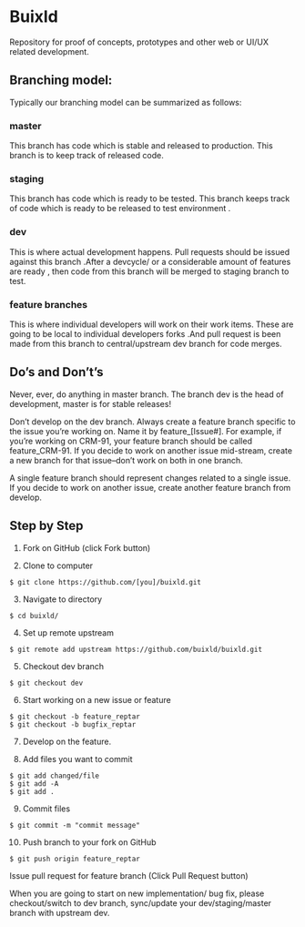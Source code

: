 # Buixld
Repository for proof of concepts, prototypes and other web or UI/UX related development.

## Branching model:
Typically our branching model can be summarized as follows:

### master
This branch has code which is stable and released to production. This branch is to keep track of released code.

### staging
This branch has code which is ready to be tested. This branch keeps track of code which is ready to be released to test environment .

### dev
This is where actual development happens. Pull requests should be issued against this branch .After a devcycle/ or a considerable amount of features are ready , then code from this branch will be merged to staging branch to test.

### feature branches
This is where individual developers will work on their work items. These are going to be local to individual developers forks .And pull request is been made from this branch to central/upstream dev branch for code merges.


## Do’s and Don’t’s

Never, ever, do anything in master branch. The branch dev is the head of development, master is for stable releases!

Don’t develop on the dev branch. Always create a feature branch specific to the issue you’re working on. Name it by feature_[Issue#]. For example, if you’re working on CRM-91, your feature branch should be called feature_CRM-91. If you decide to work on another issue mid-stream, create a new branch for that issue–don’t work on both in one branch.

A single feature branch should represent changes related to a single issue. If you decide to work on another issue, create another feature branch from develop.


## Step by Step

1) Fork on GitHub (click Fork button)

2) Clone to computer
```
$ git clone https://github.com/[you]/buixld.git
```

3) Navigate to directory
```
$ cd buixld/
```

4) Set up remote upstream
```
$ git remote add upstream https://github.com/buixld/buixld.git
```

5) Checkout dev branch
```
$ git checkout dev
```

6) Start working on a new issue or feature
```
$ git checkout -b feature_reptar
$ git checkout -b bugfix_reptar
```

7) Develop on the feature.

8) Add files you want to commit
```
$ git add changed/file
$ git add -A
$ git add . 
```

9) Commit files
```
$ git commit -m "commit message"
```


10) Push branch to your fork on GitHub
```
$ git push origin feature_reptar
```


Issue pull request for feature branch (Click Pull Request button)

When you are going to start on new implementation/ bug fix, please checkout/switch to dev branch, sync/update your dev/staging/master branch with upstream dev.

